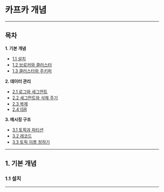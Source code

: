 # 카프카 개념

---

## 목차

**1. 기본 개념**
- [1.1 설치](#설치)
- [1.2 브로커와 클러스터](#브로커-클러스터)
- [1.3 클러스터와 주키퍼](#클러스터-주키퍼)

**2. 데이터 관리**
- [2.1 로그와 세그먼트](#로그-세그먼트)
- [2.2 세그먼트와 삭제 주기](#세그먼트-삭제-주기)
- [2.3 복제](#복제)
- [2.4 ISR](#isr)

**3. 메시징 구조**
- [3.1 토픽과 파티션](#토픽-파티션)
- [3.2 레코드](#레코드)
- [3.3 토픽 이름 정하기](#토픽-이름-정하기)


---

## 1. 기본 개념

### 1.1 설치

--- 
